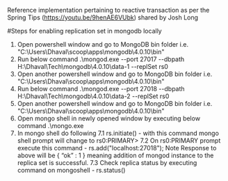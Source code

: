 Reference implementation pertaining to reactive transaction as per the 
Spring Tips (https://youtu.be/9henAE6VUbk) shared by Josh Long

#Steps for enabling replication set in mongodb locally
1. Open powershell window and go to MongoDB bin folder i.e. "C:\Users\Dhaval\scoop\apps\mongodb\4.0.10\bin"
2. Run below command
    .\mongod.exe --port 27017 --dbpath H:\Dhaval\Tech\mongodb\4.0.10\data-1 --replSet rs0
3. Open another powershell window and go to MongoDB bin folder i.e. "C:\Users\Dhaval\scoop\apps\mongodb\4.0.10\bin"
4. Run below command
    .\mongod.exe --port 27018 --dbpath H:\Dhaval\Tech\mongodb\4.0.10\data-2 --replSet rs0
5. Open another powershell window and go to MongoDB bin folder i.e. "C:\Users\Dhaval\scoop\apps\mongodb\4.0.10\bin"
6. Open mongo shell in newly opened window by executing below command
    .\mongo.exe
7. In mongo shell do following
    7.1 rs.initiate() - with this command mongo shell prompt will change to rs0:PRIMARY>
    7.2 On rs0:PRIMARY prompt execute this command - rs.add("localhost:27018");
    Note Response to above will be { “ok” : 1 } meaning addition of mongod instance to the replica set is successful.
    7.3 Check replica status by executing command on mongoshell - rs.status()